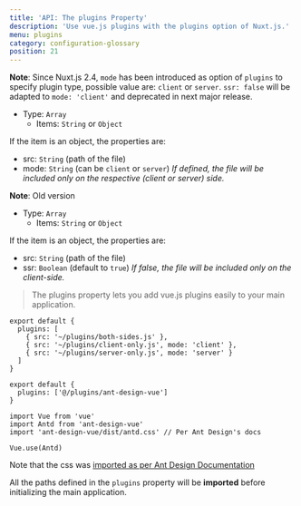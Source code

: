 ```yaml
---
title: 'API: The plugins Property'
description: 'Use vue.js plugins with the plugins option of Nuxt.js.'
menu: plugins
category: configuration-glossary
position: 21
---
```


**Note**: Since Nuxt.js 2.4, `mode` has been introduced as option of `plugins` to specify plugin type, possible value are: `client` or `server`. `ssr: false` will be adapted to `mode: 'client'` and deprecated in next major release.

- Type: `Array`
  - Items: `String` or `Object`

If the item is an object, the properties are:

- src: `String` (path of the file)
- mode: `String` (can be `client` or `server`) _If defined, the file will be included only on the respective (client or server) side._

**Note**: Old version

- Type: `Array`
  - Items: `String` or `Object`

If the item is an object, the properties are:

- src: `String` (path of the file)
- ssr: `Boolean` (default to `true`) _If false, the file will be included only on the client-side._

> The plugins property lets you add vue.js plugins easily to your main application.

```js{}[nuxt.config.js]
export default {
  plugins: [
    { src: '~/plugins/both-sides.js' },
    { src: '~/plugins/client-only.js', mode: 'client' },
    { src: '~/plugins/server-only.js', mode: 'server' }
  ]
}
```

```js{}[nuxt.config.js]
export default {
  plugins: ['@/plugins/ant-design-vue']
}
```

```js{}[plugins/ant-design-vue.js]
import Vue from 'vue'
import Antd from 'ant-design-vue'
import 'ant-design-vue/dist/antd.css' // Per Ant Design's docs

Vue.use(Antd)
```

Note that the css was [imported as per Ant Design Documentation](https://vue.ant.design/docs/vue/getting-started/#3.-Use-antd's-Components 'External tip relevant to building plugins')

All the paths defined in the `plugins` property will be **imported** before initializing the main application.
